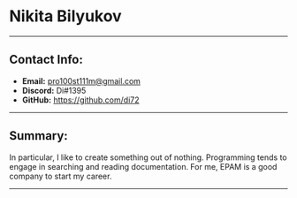 # Nikita Bilyukov
***
## Contact Info:
+ **Email:** pro100st111m@gmail.com
+ **Discord:** Di#1395
+ **GitHub:** https://github.com/di72
***
## Summary:
In particular, I like to create something out of nothing. Programming tends to engage in searching and reading documentation. For me, EPAM is a good company to start my career.
***